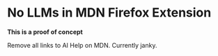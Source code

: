 # No LLMs in MDN Firefox Extension

**This is a proof of concept**

Remove all links to AI Help on MDN. Currently janky.

